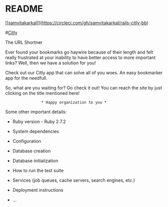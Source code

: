 # README

[![samvitakarkal]](https://circleci.com/gh/samvitakarkal/rails-citly-bb.svg?style=svg)](https://circleci.com/gh/samvitakarkal/rails-citly-bb)
<br/>

#[Citly](https://rails-citly-bb.herokuapp.com/)

The URL Shortner

   Ever found your bookmarks go haywire because of their length and felt really frustrated at your inability to have better access to more important links? Well, then we have a solution for you!

   Check out our Citly app that can solve all of you woes. An easy bookmarker app for the needfull.

   So, what are you waiting for? Go check it out! You can reach the site by just clicking on the title mentioned here! 


                    * Happy organization to you *


Some other important details:

* Ruby version - Ruby 2.7.2

* System dependencies

* Configuration

* Database creation

* Database initialization

* How to run the test suite

* Services (job queues, cache servers, search engines, etc.)

* Deployment instructions

* ...
